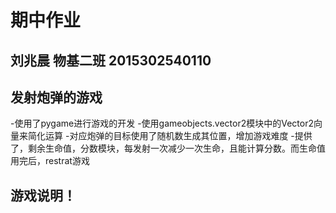 # 期中作业
## 刘兆晨 物基二班 2015302540110
## 发射炮弹的游戏
-使用了pygame进行游戏的开发
-使用gameobjects.vector2模块中的Vector2向量来简化运算
-对应炮弹的目标使用了随机数生成其位置，增加游戏难度
-提供了，剩余生命值，分数模块，每发射一次减少一次生命，且能计算分数。而生命值用完后，restrat游戏
## 游戏说明！
